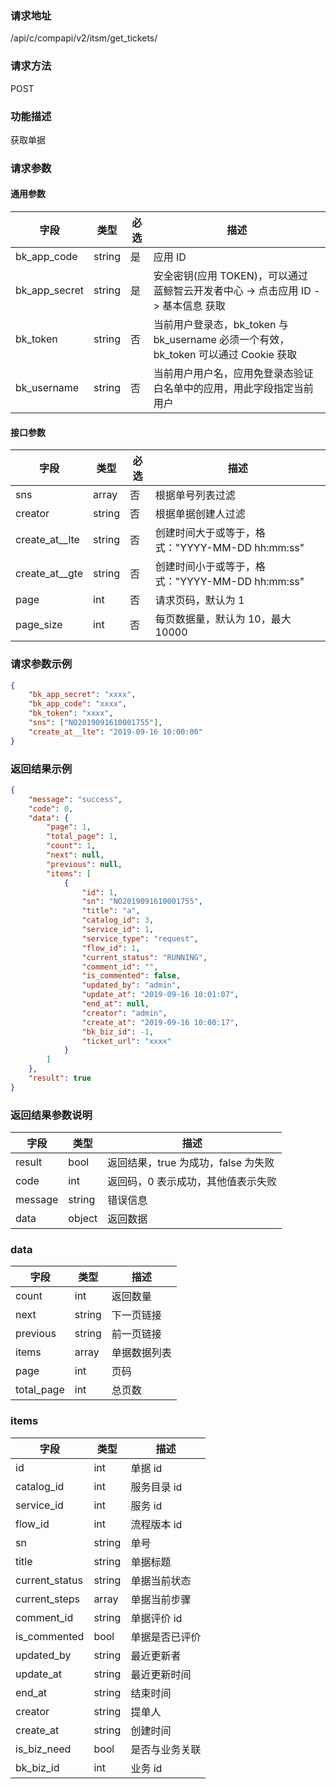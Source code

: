 
### 请求地址

/api/c/compapi/v2/itsm/get_tickets/



### 请求方法

POST


### 功能描述

获取单据

### 请求参数


#### 通用参数

| 字段 | 类型 | 必选 |  描述 |
|-----------|------------|--------|------------|
| bk_app_code  |  string    | 是 | 应用 ID     |
| bk_app_secret|  string    | 是 | 安全密钥(应用 TOKEN)，可以通过 蓝鲸智云开发者中心 -&gt; 点击应用 ID -&gt; 基本信息 获取 |
| bk_token     |  string    | 否 | 当前用户登录态，bk_token 与 bk_username 必须一个有效，bk_token 可以通过 Cookie 获取 |
| bk_username  |  string    | 否 | 当前用户用户名，应用免登录态验证白名单中的应用，用此字段指定当前用户 |

#### 接口参数

| 字段      |  类型      | 必选   |  描述      |
|-----------|------------|--------|------------|
| sns        | array   | 否     | 根据单号列表过滤 |
| creator   | string    | 否 | 根据单据创建人过滤 |
| create_at__lte | string | 否 | 创建时间大于或等于，格式："YYYY-MM-DD hh:mm:ss" |
| create_at__gte | string | 否 | 创建时间小于或等于，格式："YYYY-MM-DD hh:mm:ss" |
| page         | int    | 否   | 请求页码，默认为 1     |
| page_size    | int    | 否   | 每页数据量，默认为 10，最大 10000 |

### 请求参数示例

``` json
{
    "bk_app_secret": "xxxx",
    "bk_app_code": "xxxx",
    "bk_token": "xxxx",
    "sns": ["NO2019091610001755"],
    "create_at__lte": "2019-09-16 10:00:00"
}
```
### 返回结果示例

```json
{
    "message": "success",
    "code": 0,
    "data": {
        "page": 1,
        "total_page": 1,
        "count": 1,
        "next": null,
        "previous": null,
        "items": [
            {
                "id": 1,
                "sn": "NO2019091610001755",
                "title": "a",
                "catalog_id": 3,
                "service_id": 1,
                "service_type": "request",
                "flow_id": 1,
                "current_status": "RUNNING",
                "comment_id": "",
                "is_commented": false,
                "updated_by": "admin",
                "update_at": "2019-09-16 10:01:07",
                "end_at": null,
                "creator": "admin",
                "create_at": "2019-09-16 10:00:17",
                "bk_biz_id": -1,
                "ticket_url": "xxxx"
            }
        ]
    },
    "result": true
}
```

### 返回结果参数说明

| 字段      | 类型      | 描述      |
|-----------|-----------|-----------|
|result| bool | 返回结果，true 为成功，false 为失败 |
|code|int|返回码，0 表示成功，其他值表示失败|
|message|string|错误信息
|data| object| 返回数据 |

### data

| 字段      | 类型      | 描述      |
|-----------|-----------|-----------|
|count| int | 返回数量 |
|next|string|下一页链接|
|previous|string|前一页链接|
|items| array| 单据数据列表 |
|page| int| 页码 |
|total_page| int| 总页数 |

### items

| 字段      | 类型      | 描述      |
|-----------|-----------|-----------|
| id                     | int    | 单据 id     |
| catalog_id             | int    | 服务目录 id   |
| service_id             | int    | 服务 id     |
| flow_id                | int    | 流程版本 id   |
| sn                     | string | 单号     |
| title                  | string | 单据标题     |
| current_status         | string | 单据当前状态   |
| current_steps          | array  | 单据当前步骤   |
| comment_id             | string | 单据评价 id   |
| is_commented           | bool   | 单据是否已评价  |
| updated_by             | string | 最近更新者    |
| update_at              | string | 最近更新时间   |
| end_at                 | string | 结束时间     |
| creator                | string | 提单人      |
| create_at                | string | 创建时间      |
| is_biz_need            | bool   | 是否与业务关联  |
| bk_biz_id              | int    | 业务 id     |